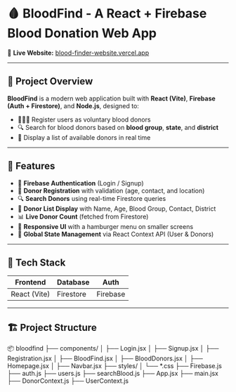 # 🩸 BloodFind - A React + Firebase Blood Donation Web App

🔗 **Live Website:** [blood-finder-website.vercel.app](https://blood-finder-website.vercel.app/)

---

## 📌 Project Overview

**BloodFind** is a modern web application built with **React (Vite)**, **Firebase (Auth + Firestore)**, and **Node.js**, designed to:

- 🧑‍🤝‍🧑 Register users as voluntary blood donors  
- 🔍 Search for blood donors based on **blood group**, **state**, and **district**  
- 🧾 Display a list of available donors in real time

---

## 🚀 Features

- 🔐 **Firebase Authentication** (Login / Signup)
- 📝 **Donor Registration** with validation (age, contact, and location)
- 🔍 **Search Donors** using real-time Firestore queries
- 📄 **Donor List Display** with Name, Age, Blood Group, Contact, District
- 📊 **Live Donor Count** (fetched from Firestore)
- 📱 **Responsive UI** with a hamburger menu on smaller screens
- 🔁 **Global State Management** via React Context API (User & Donors)

---

## 🔧 Tech Stack

| Frontend           | Database  | Auth      |
|--------------------|-----------|-----------|
| React (Vite)       | Firestore | Firebase  |


---

## 🏗️ Project Structure

📦 bloodfind
├── components/
│ ├── Login.jsx
│ ├── Signup.jsx
│ ├── Registration.jsx
│ ├── BloodFind.jsx
│ ├── BloodDonors.jsx
│ ├── Homepage.jsx
│ ├── Navbar.jsx
├── styles/
│ └── *.css
├── Firebase.js
├── auth.js
├── users.js
├── searchBlood.js
├── App.jsx
├── main.jsx
├── DonorContext.js
├── UserContext.js

